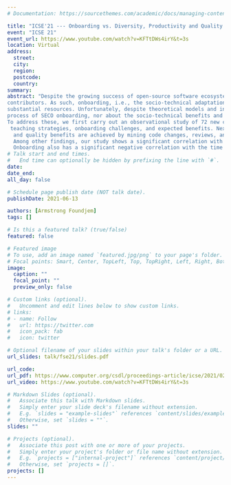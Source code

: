 ```yaml
---
# Documentation: https://sourcethemes.com/academic/docs/managing-content/

title: "ICSE'21 --- Onboarding vs. Diversity, Productivity and Quality — Empirical Study of the OpenStack Ecosystem"
event: "ICSE 21"
event_url: https://www.youtube.com/watch?v=KFTtDWs4irY&t=3s
location: Virtual
address:
  street:
  city:
  region:
  postcode:
  country:
summary:
abstract: "Despite the growing success of open-source software ecosystems (SECOs), their sustainability depends on the recruitment and involvement of ever-larger 
contributors. As such, onboarding, i.e., the socio-technical adaptation of new contributors to a SECO, forms a significant aspect of a SECO’s growth that requires 
substantial resources. Unfortunately, despite theoretical models and initial user studies to examine the potential benefits of onboarding, little is known about the 
process of SECO onboarding, nor about the socio-technical benefits and drawbacks of contributors’ onboarding experience in a SECO. 
To address these, we first carry out an observational study of 72 new contributors during an OpenStack onboarding event to provide a catalog of teaching content,
 teaching strategies, onboarding challenges, and expected benefits. Next, we empirically validate the extent to which diversity, productivity,
  and quality benefits are achieved by mining code changes, reviews, and contributors’ issues with(out) OpenStack onboarding experience. 
  Among other findings, our study shows a significant correlation with increasing gender diversity (65% for both females and non-binary contributors) and patch acceptance rates (13.5%). 
  Onboarding also has a significant negative correlation with the time until a contributor’s first commit and bug-proneness of contributions."
# Talk start and end times.
#   End time can optionally be hidden by prefixing the line with `#`.
date: 
date_end: 
all_day: false

# Schedule page publish date (NOT talk date).
publishDate: 2021-06-13

authors: [Armstrong Foundjem]
tags: []

# Is this a featured talk? (true/false)
featured: false

# Featured image
# To use, add an image named `featured.jpg/png` to your page's folder.
# Focal points: Smart, Center, TopLeft, Top, TopRight, Left, Right, BottomLeft, Bottom, BottomRight.
image:
  caption: ""
  focal_point: ""
  preview_only: false

# Custom links (optional).
#   Uncomment and edit lines below to show custom links.
# links:
# - name: Follow
#   url: https://twitter.com
#   icon_pack: fab
#   icon: twitter

# Optional filename of your slides within your talk's folder or a URL.
url_slides: talk/fse21/slides.pdf

url_code: 
url_pdf: https://www.computer.org/csdl/proceedings-article/icse/2021/029600b033/1sEXoUCez4c
url_video: https://www.youtube.com/watch?v=KFTtDWs4irY&t=3s

# Markdown Slides (optional).
#   Associate this talk with Markdown slides.
#   Simply enter your slide deck's filename without extension.
#   E.g. `slides = "example-slides"` references `content/slides/example-slides.md`.
#   Otherwise, set `slides = ""`.
slides: ""

# Projects (optional).
#   Associate this post with one or more of your projects.
#   Simply enter your project's folder or file name without extension.
#   E.g. `projects = ["internal-project"]` references `content/project/deep-learning/index.md`.
#   Otherwise, set `projects = []`.
projects: []
---
```

